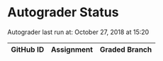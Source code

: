 # Autograder Status
Autograder last run at: October 27, 2018 at 15:20

| GitHub ID | Assignment | Graded Branch |
|-----------|------------|---------------|
